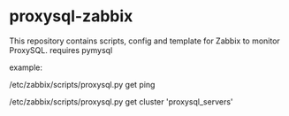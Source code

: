# proxysql-zabbix

This repository contains scripts, config and template for Zabbix to monitor ProxySQL.
requires pymysql

example:

/etc/zabbix/scripts/proxysql.py get ping

/etc/zabbix/scripts/proxysql.py get cluster 'proxysql_servers'
